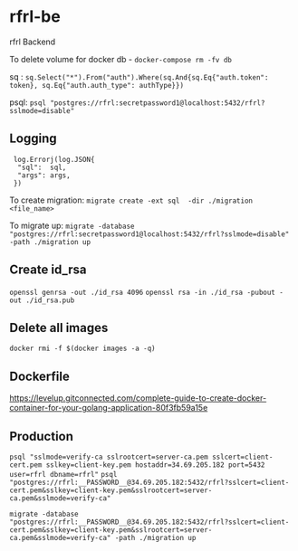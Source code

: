 # rfrl-be

rfrl Backend

To delete volume for docker db - `docker-compose rm -fv db`

sq : `sq.Select("*").From("auth").Where(sq.And{sq.Eq{"auth.token": token}, sq.Eq{"auth.auth_type": authType}})`

psql: `psql "postgres://rfrl:secretpassword1@localhost:5432/rfrl?sslmode=disable"`

## Logging

```
 log.Errorj(log.JSON{
  "sql":  sql,
  "args": args,
 })
```

To create migration:
`migrate create -ext sql  -dir ./migration <file_name>`

To migrate up:
`migrate -database "postgres://rfrl:secretpassword1@localhost:5432/rfrl?sslmode=disable" -path ./migration up`

## Create id_rsa

`openssl genrsa -out ./id_rsa 4096`
`openssl rsa -in ./id_rsa -pubout -out ./id_rsa.pub`

## Delete all images

`docker rmi -f $(docker images -a -q)`

## Dockerfile

<https://levelup.gitconnected.com/complete-guide-to-create-docker-container-for-your-golang-application-80f3fb59a15e>

## Production

`psql "sslmode=verify-ca sslrootcert=server-ca.pem sslcert=client-cert.pem sslkey=client-key.pem hostaddr=34.69.205.182 port=5432 user=rfrl dbname=rfrl"`
`psql "postgres://rfrl:__PASSWORD__@34.69.205.182:5432/rfrl?sslcert=client-cert.pem&sslkey=client-key.pem&sslrootcert=server-ca.pem&sslmode=verify-ca"`

`migrate -database "postgres://rfrl:__PASSWORD__@34.69.205.182:5432/rfrl?sslcert=client-cert.pem&sslkey=client-key.pem&sslrootcert=server-ca.pem&sslmode=verify-ca" -path ./migration up`
